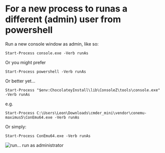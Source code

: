 ﻿# For a new process to runas a different (admin) user from powershell

Run a new console window as admin, like so:

	Start-Process console.exe -Verb runAs

Or you might prefer

	Start-Process powershell -Verb runAs

Or better yet...

	Start-Process "$env:ChocolateyInstall\lib\ConsoleZ\tools\console.exe" -Verb runAs

e.g.

	Start-Process C:\Users\Leon\Downloads\cmder_mini\vendor\conemu-maximus5\ConEmu64.exe -Verb runAs

Or simply:

	Start-Process ConEmu64.exe -Verb runAs

![run... run as administrator](Run_Runas_Administrator.jpg)

